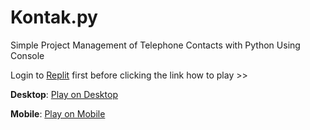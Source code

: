 # Kontak.py
Simple Project Management of Telephone Contacts with Python Using Console 

Login to [Replit](https://replit.com) first before clicking the link
how to play >> 

**Desktop**: [Play on Desktop](https://replit.com/@rastong22/Kontakpy-2)

**Mobile**: [Play on Mobile](https://replit.com/@rastong22/Kontakpy-2)
